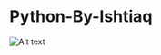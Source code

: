 # Python-By-Ishtiaq

<img
  src="[/path/to/img.jpg](https://drive.google.com/file/d/1WE1k0NHWIEigYrHArNlmYKXJHokl02Un/view?usp=sharing)"
  alt="Alt text"
  title="Optional title"
  style="display: inline-block; margin: 0 auto; max-width: 300px">
